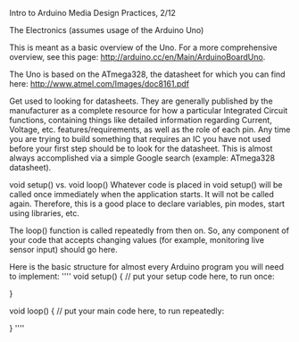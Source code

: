 Intro to Arduino
Media Design Practices, 2/12

The Electronics
(assumes usage of the Arduino Uno)

This is meant as a basic overview of the Uno. For a more comprehensive overview, see this page: http://arduino.cc/en/Main/ArduinoBoardUno.

The Uno is based on the ATmega328, the datasheet for which you can find here: http://www.atmel.com/Images/doc8161.pdf

Get used to looking for datasheets. They are generally published by the manufacturer as a complete resource for how a particular Integrated Circuit functions, containing things like detailed information regarding Current, Voltage, etc. features/requirements, as well as the role of each pin. Any time you are trying to build something that requires an IC you have not used before your first step should be to look for the datasheet. This is almost always accomplished via a simple Google search (example: ATmega328 datasheet).

void setup() vs. void loop()
Whatever code is placed in void setup() will be called once immediately when the application starts. It will not be called again. Therefore, this is a good place to declare variables, pin modes, start using libraries, etc.

The loop() function is called repeatedly from then on. So, any component of your code that accepts changing values (for example, monitoring live sensor input) should go here.

Here is the basic structure for almost every Arduino program you will need to implement:
''''
void setup() {
  // put your setup code here, to run once:

}

void loop() {
  // put your main code here, to run repeatedly: 
  
}
''''